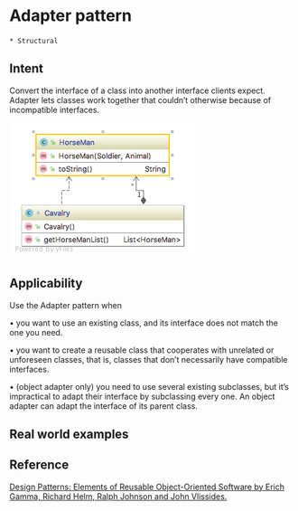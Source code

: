# Adapter pattern
    * Structural

## Intent
Convert the interface of a class into another interface clients expect. Adapter lets classes work together that couldn’t 
otherwise because of incompatible interfaces.

![alt text](./doc/views/adapter.png "Adapter")

## Applicability
Use the Adapter pattern when

• you want to use an existing class, and its interface does not match the one you need. 

• you want to create a reusable class that cooperates with unrelated or unforeseen classes, that is, classes that don’t 
necessarily have compatible interfaces. 

• (object adapter only) you need to use several existing subclasses, but it’s impractical to adapt their interface by 
subclassing every one. An object adapter can adapt the interface of its parent class.

## Real world examples

## Reference
[Design Patterns: Elements of Reusable Object-Oriented Software by Erich Gamma, Richard Helm, Ralph Johnson and John Vlissides.](https://www.amazon.com/Design-Patterns-Elements-Reusable-Object-Oriented/dp/0201633612/)